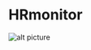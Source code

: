 # HRmonitor
![alt picture]("https://github.com/b4rb4tron/HRmonitor/blob/master/extras/mockups/01.png")